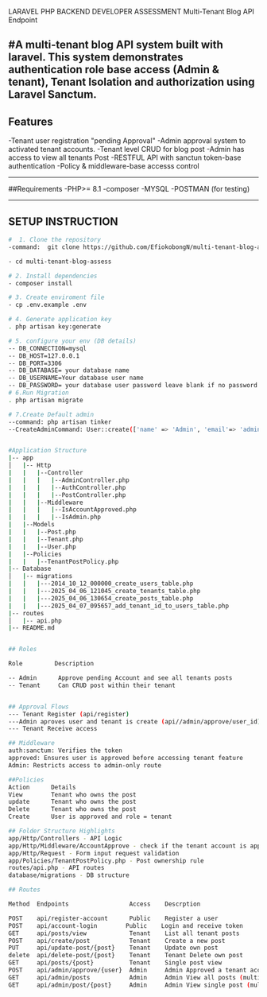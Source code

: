 LARAVEL PHP BACKEND DEVELOPER ASSESSMENT
Multi-Tenant Blog API Endpoint

#A multi-tenant blog API system built with laravel. This system demonstrates authentication role base access (Admin & tenant), Tenant Isolation and authorization using Laravel Sanctum.
---------

## Features
-Tenant user registration "pending Approval"
-Admin approval system to activated tenant accounts.
-Tenant level CRUD for blog post
-Admin has access to view all tenants Post
-RESTFUL API with sanctun token-base authentication
-Policy & middleware-base accesss control

---

##Requirements
-PHP>= 8.1
-composer
-MYSQL
-POSTMAN (for testing)

--------

## SETUP INSTRUCTION

```BASH or command prompt
#  1. Clone the repository
-command:  git clone https://github.com/EfiokobongN/multi-tenant-blog-assess.git

- cd multi-tenant-blog-assess

# 2. Install dependencies
- composer install

# 3. Create enviroment file
- cp .env.example .env

# 4. Generate application key
. php artisan key:generate

# 5. configure your env (DB details)
-- DB_CONNECTION=mysql
-- DB_HOST=127.0.0.1
-- DB_PORT=3306
-- DB_DATABASE= your database name
-- DB_USERNAME=Your database user name
-- DB_PASSWORD= your database user password leave blank if no password is required for user to connect
# 6.Run Migration
. php artisan migrate

# 7.Create Default admin
--command: php artisan tinker
--CreateAdminCommand: User::create(['name' => 'Admin', 'email'=> 'admin@gmail.com', 'password'=> Hash::make('Pasword1234'), 'role'=>'admin', 'is_approved'=> true, 'tenant-id' => null])


#Application Structure
|-- app
│   |-- Http
|   |   |--Controller
|   |   |   |--AdminController.php
|   |   |   |--AuthController.php
|   |   |   |--PostController.php
|   |   |--Middleware
|   |   |   |--IsAccountApproved.php
|   |   |   |--IsAdmin.php
|   |--Models
|   |   |--Post.php
|   |   |--Tenant.php
|   |   |--User.php
|   |--Policies
|   |   |--TenantPostPolicy.php
|-- Database
│   |-- migrations
|   |   |---2014_10_12_000000_create_users_table.php
|   |   |---2025_04_06_121045_create_tenants_table.php
|   |   |---2025_04_06_130654_create_posts_table.php
|   |   |---2025_04_07_095657_add_tenant_id_to_users_table.php
|-- routes
│   |-- api.php
|-- README.md


## Roles

Role         Description

-- Admin      Approve pending Account and see all tenants posts
-- Tenant     Can CRUD post within their tenant


## Approval Flows
--- Tenant Register (api/register)
---Admin aproves user and tenant is create (api//admin/approve/user_id)
--- Tenant Receive access

## Middleware
auth:sanctum: Verifies the token
approved: Ensures user is approved before accessing tenant feature
Admin: Restricts access to admin-only route

##Policies
Action      Details
View        Tenant who owns the post
update      Tenant who owns the post
Delete      Tenant who owns the post
Create      User is approved and role = tenant

## Folder Structure Highlights
app/Http/Controllers - API Logic
app/Http/Middleware/AccountApprove - check if the tenant account is approved
app/Http/Request - Form input request validation
app/Policies/TenantPostPolicy.php - Post ownership rule
routes/api.php - API routes
database/migrations - DB structure

## Routes

Method  Endpoints                 Access    Descrption

POST    api/register-account      Public    Register a user
POST    api/account-login        Public    Login and receive token
GET     api/posts/view            Tenant    List all tenant posts
POST    api/create/post           Tenant    Create a new post
PUT     api/update-post/{post}    Tenant    Update own post
delete  api/delete-post/{post}    Tenant    Tenant Delete own post
GET     api/posts/{post}          Tenant    Single post view
POST    api/admin/approve/{user}  Admin     Admin Approved a tenant account
GET     api/admin/posts           Admin     Admin View all posts (multi-tenant)
GET     api/admin/post/{post}     Admin     Admin View single post (multi-tenant)

